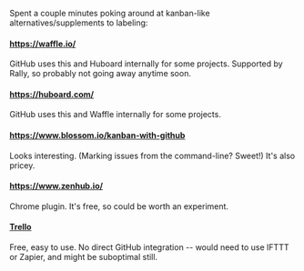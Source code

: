 Spent a couple minutes poking around at kanban-like alternatives/supplements to labeling:

#### https://waffle.io/
GitHub uses this and Huboard internally for some projects. Supported by Rally, so probably not going away anytime soon.

#### https://huboard.com/
GitHub uses this and Waffle internally for some projects.

#### https://www.blossom.io/kanban-with-github
Looks interesting. (Marking issues from the command-line? Sweet!) It's also pricey.

#### https://www.zenhub.io/
Chrome plugin. It's free, so could be worth an experiment.

#### [Trello](https://trello.com/)
Free, easy to use. No direct GitHub integration -- would need to use IFTTT or Zapier, and might be suboptimal still.